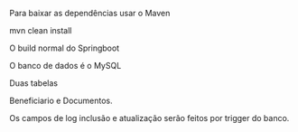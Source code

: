 Para baixar as dependências usar o Maven

mvn clean install

O build normal do Springboot

O banco de dados é o MySQL

Duas tabelas 

Beneficiario e Documentos.

Os campos de log inclusão e atualização serão feitos por trigger do banco.

